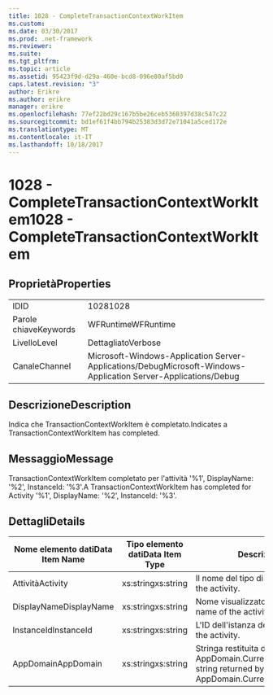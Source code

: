 ```yaml
---
title: 1028 - CompleteTransactionContextWorkItem
ms.custom: 
ms.date: 03/30/2017
ms.prod: .net-framework
ms.reviewer: 
ms.suite: 
ms.tgt_pltfrm: 
ms.topic: article
ms.assetid: 95423f9d-d29a-460e-bcd8-096e80af5bd0
caps.latest.revision: "3"
author: Erikre
ms.author: erikre
manager: erikre
ms.openlocfilehash: 77ef22bd29c167b5be26ceb5360397d38c547c22
ms.sourcegitcommit: bd1ef61f4bb794b25383d3d72e71041a5ced172e
ms.translationtype: MT
ms.contentlocale: it-IT
ms.lasthandoff: 10/18/2017
---
```

# <a name="1028---completetransactioncontextworkitem"></a><span data-ttu-id="a6b80-102">1028 - CompleteTransactionContextWorkItem</span><span class="sxs-lookup"><span data-stu-id="a6b80-102">1028 - CompleteTransactionContextWorkItem</span></span>
## <a name="properties"></a><span data-ttu-id="a6b80-103">Proprietà</span><span class="sxs-lookup"><span data-stu-id="a6b80-103">Properties</span></span>  
  
|||  
|-|-|  
|<span data-ttu-id="a6b80-104">ID</span><span class="sxs-lookup"><span data-stu-id="a6b80-104">ID</span></span>|<span data-ttu-id="a6b80-105">1028</span><span class="sxs-lookup"><span data-stu-id="a6b80-105">1028</span></span>|  
|<span data-ttu-id="a6b80-106">Parole chiave</span><span class="sxs-lookup"><span data-stu-id="a6b80-106">Keywords</span></span>|<span data-ttu-id="a6b80-107">WFRuntime</span><span class="sxs-lookup"><span data-stu-id="a6b80-107">WFRuntime</span></span>|  
|<span data-ttu-id="a6b80-108">Livello</span><span class="sxs-lookup"><span data-stu-id="a6b80-108">Level</span></span>|<span data-ttu-id="a6b80-109">Dettagliato</span><span class="sxs-lookup"><span data-stu-id="a6b80-109">Verbose</span></span>|  
|<span data-ttu-id="a6b80-110">Canale</span><span class="sxs-lookup"><span data-stu-id="a6b80-110">Channel</span></span>|<span data-ttu-id="a6b80-111">Microsoft-Windows-Application Server-Applications/Debug</span><span class="sxs-lookup"><span data-stu-id="a6b80-111">Microsoft-Windows-Application Server-Applications/Debug</span></span>|  
  
## <a name="description"></a><span data-ttu-id="a6b80-112">Descrizione</span><span class="sxs-lookup"><span data-stu-id="a6b80-112">Description</span></span>  
 <span data-ttu-id="a6b80-113">Indica che TransactionContextWorkItem è completato.</span><span class="sxs-lookup"><span data-stu-id="a6b80-113">Indicates a TransactionContextWorkItem has completed.</span></span>  
  
## <a name="message"></a><span data-ttu-id="a6b80-114">Messaggio</span><span class="sxs-lookup"><span data-stu-id="a6b80-114">Message</span></span>  
 <span data-ttu-id="a6b80-115">TransactionContextWorkItem completato per l'attività '%1', DisplayName: '%2', InstanceId: '%3'.</span><span class="sxs-lookup"><span data-stu-id="a6b80-115">A TransactionContextWorkItem has completed for Activity '%1', DisplayName: '%2', InstanceId: '%3'.</span></span>  
  
## <a name="details"></a><span data-ttu-id="a6b80-116">Dettagli</span><span class="sxs-lookup"><span data-stu-id="a6b80-116">Details</span></span>  
  
|<span data-ttu-id="a6b80-117">Nome elemento dati</span><span class="sxs-lookup"><span data-stu-id="a6b80-117">Data Item Name</span></span>|<span data-ttu-id="a6b80-118">Tipo elemento dati</span><span class="sxs-lookup"><span data-stu-id="a6b80-118">Data Item Type</span></span>|<span data-ttu-id="a6b80-119">Descrizione</span><span class="sxs-lookup"><span data-stu-id="a6b80-119">Description</span></span>|  
|--------------------|--------------------|-----------------|  
|<span data-ttu-id="a6b80-120">Attività</span><span class="sxs-lookup"><span data-stu-id="a6b80-120">Activity</span></span>|<span data-ttu-id="a6b80-121">xs:string</span><span class="sxs-lookup"><span data-stu-id="a6b80-121">xs:string</span></span>|<span data-ttu-id="a6b80-122">Il nome del tipo di attività.</span><span class="sxs-lookup"><span data-stu-id="a6b80-122">The type name of the activity.</span></span>|  
|<span data-ttu-id="a6b80-123">DisplayName</span><span class="sxs-lookup"><span data-stu-id="a6b80-123">DisplayName</span></span>|<span data-ttu-id="a6b80-124">xs:string</span><span class="sxs-lookup"><span data-stu-id="a6b80-124">xs:string</span></span>|<span data-ttu-id="a6b80-125">Nome visualizzato dell'attività.</span><span class="sxs-lookup"><span data-stu-id="a6b80-125">The display name of the activity.</span></span>|  
|<span data-ttu-id="a6b80-126">InstanceId</span><span class="sxs-lookup"><span data-stu-id="a6b80-126">InstanceId</span></span>|<span data-ttu-id="a6b80-127">xs:string</span><span class="sxs-lookup"><span data-stu-id="a6b80-127">xs:string</span></span>|<span data-ttu-id="a6b80-128">L'ID dell'istanza dell'attività.</span><span class="sxs-lookup"><span data-stu-id="a6b80-128">The instance id of the activity.</span></span>|  
|<span data-ttu-id="a6b80-129">AppDomain</span><span class="sxs-lookup"><span data-stu-id="a6b80-129">AppDomain</span></span>|<span data-ttu-id="a6b80-130">xs:string</span><span class="sxs-lookup"><span data-stu-id="a6b80-130">xs:string</span></span>|<span data-ttu-id="a6b80-131">Stringa restituita da AppDomain.CurrentDomain.FriendlyName.</span><span class="sxs-lookup"><span data-stu-id="a6b80-131">The string returned by AppDomain.CurrentDomain.FriendlyName.</span></span>|
